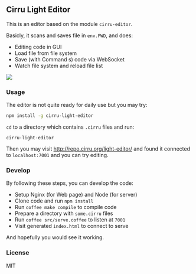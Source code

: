 
Cirru Light Editor
------

This is an editor based on the module `cirru-editor`.

Basicly, it scans and saves file in `env.PWD`, and does:

* Editing code in GUI
* Load file from file system
* Save (with Command s) code via WebSocket
* Watch file system and reload file list

![](http://cirru.qiniudn.com/cirru-light-editor.png)

### Usage

The editor is not quite ready for daily use but you may try:

```bash
npm install -g cirru-light-editor
```

`cd` to a directory which contains `.cirru` files and run:

```
cirru-light-editor
```

Then you may visit http://repo.cirru.org/light-editor/
and found it connected to `localhost:7001` and you can try editing.

### Develop

By following these steps, you can develop the code:

* Setup Nginx (for Web page) and Node (for server)
* Clone code and run `npm install`
* Run `coffee make compile` to compile code
* Prepare a directory with `some.cirru` files
* Run `coffee src/serve.coffee` to listen at `7001`
* Visit generated `index.html` to connect to serve

And hopefully you would see it working.

### License

MIT